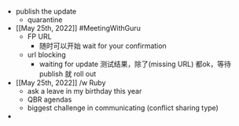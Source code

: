 - publish the update
	- quarantine
- [[May 25th, 2022]] #MeetingWithGuru
	- FP URL
		- 随时可以开始 wait for your confirmation
	- url blocking
		- waiting for update  测试结果，除了(missing URL) 都ok，等待 publish 就 roll out
- [[May 25th, 2022]] /w Ruby
	- ask a leave in my birthday this year
	- QBR agendas
	- biggest challenge in communicating (conflict sharing type)
-